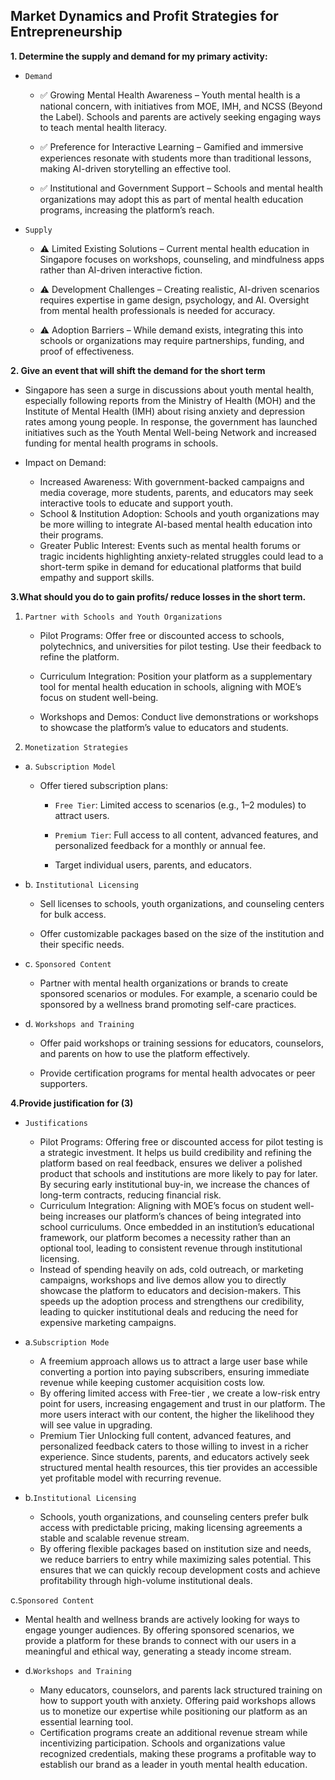 ## Market Dynamics and Profit Strategies for Entrepreneurship

**1. Determine the supply and demand for my primary activity:**

- `Demand`
  - ✅ Growing Mental Health Awareness – Youth mental health is a national concern, with initiatives from MOE, IMH, and NCSS (Beyond the Label). Schools and parents are actively seeking engaging ways to teach mental health literacy.

  - ✅ Preference for Interactive Learning – Gamified and immersive experiences resonate with students more than traditional lessons, making AI-driven storytelling an effective tool.

  - ✅ Institutional and Government Support – Schools and mental health organizations may adopt this as part of mental health education programs, increasing the platform’s reach.

- `Supply`
  - ⚠️ Limited Existing Solutions – Current mental health education in Singapore focuses on workshops, counseling, and mindfulness apps rather than AI-driven interactive fiction.

  - ⚠️ Development Challenges – Creating realistic, AI-driven scenarios requires expertise in game design, psychology, and AI. Oversight from mental health professionals is needed for accuracy.

  - ⚠️ Adoption Barriers – While demand exists, integrating this into schools or organizations may require partnerships, funding, and proof of effectiveness.

**2. Give an event that will shift the demand for the short term**

- Singapore has seen a surge in discussions about youth mental health, especially following reports from the Ministry of Health (MOH) and the Institute of Mental Health (IMH) about rising anxiety and depression rates among young people. In response, the government has launched initiatives such as the Youth Mental Well-being Network and increased funding for mental health programs in schools.

- Impact on Demand:
  - Increased Awareness: With government-backed campaigns and media coverage, more students, parents, and educators may seek interactive tools to educate and support youth.
  - School & Institution Adoption: Schools and youth organizations may be more willing to integrate AI-based mental health education into their programs.
  - Greater Public Interest: Events such as mental health forums or tragic incidents highlighting anxiety-related struggles could lead to a short-term spike in demand for educational platforms that build empathy and support skills.

**3.What should you do to gain profits/ reduce losses in the short term.**

1. `Partner with Schools and Youth Organizations`

    - Pilot Programs: Offer free or discounted access to schools, polytechnics, and universities for pilot testing. Use their feedback to refine the platform.

    - Curriculum Integration: Position your platform as a supplementary tool for mental health education in schools, aligning with MOE’s focus on student well-being.

    - Workshops and Demos: Conduct live demonstrations or workshops to showcase the platform’s value to educators and students.

2. `Monetization Strategies`

- a. `Subscription Model`

  - Offer tiered subscription plans:

    - `Free Tier`: Limited access to scenarios (e.g., 1–2 modules) to attract users.

    - `Premium Tier`: Full access to all content, advanced features, and personalized feedback for a monthly or annual fee.

    - Target individual users, parents, and educators.

- b. `Institutional Licensing`

  - Sell licenses to schools, youth organizations, and counseling centers for bulk access.

  - Offer customizable packages based on the size of the institution and their specific needs.

- c. `Sponsored Content`
  - Partner with mental health organizations or brands to create sponsored scenarios or modules. For example, a scenario could be sponsored by a wellness brand promoting self-care practices.

- d. `Workshops and Training`
  - Offer paid workshops or training sessions for educators, counselors, and parents on how to use the platform effectively.

  - Provide certification programs for mental health advocates or peer supporters.

**4.Provide justification for (3)**

- `Justifications`

  - Pilot Programs: Offering free or discounted access for pilot testing is a strategic investment. It helps us build credibility and refining the platform based on real feedback, ensures we deliver a polished product that schools and institutions are more likely to pay for later. By securing early institutional buy-in, we increase the chances of long-term contracts, reducing financial risk.
  - Curriculum Integration: Aligning with MOE’s focus on student well-being increases our platform’s chances of being integrated into school curriculums. Once embedded in an institution’s educational framework, our platform becomes a necessity rather than an optional tool, leading to consistent revenue through institutional licensing.
  - Instead of spending heavily on ads, cold outreach, or marketing campaigns, workshops and live demos allow you to directly showcase the platform to educators and decision-makers. This speeds up the adoption process and strengthens our credibility, leading to quicker institutional deals and reducing the need for expensive marketing campaigns.

- a.`Subscription Mode`

  - A freemium approach allows us to attract a large user base while converting a portion into paying subscribers, ensuring immediate revenue while keeping customer acquisition costs low.
  - By offering limited access with Free-tier , we create a low-risk entry point for users, increasing engagement and trust in our platform. The more users interact with our content, the higher the likelihood they will see value in upgrading.
  - Premium Tier Unlocking full content, advanced features, and personalized feedback caters to those willing to invest in a richer experience. Since students, parents, and educators actively seek structured mental health resources, this tier provides an accessible yet profitable model with recurring revenue.

- b.`Institutional Licensing`

  - Schools, youth organizations, and counseling centers prefer bulk access with predictable pricing, making licensing agreements a stable and scalable revenue stream.
  - By offering flexible packages based on institution size and needs, we reduce barriers to entry while maximizing sales potential. This ensures that we can quickly recoup development costs and achieve profitability through high-volume institutional deals.

c.`Sponsored Content`

- Mental health and wellness brands are actively looking for ways to engage younger audiences. By offering sponsored scenarios, we provide a platform for these brands to connect with our users in a meaningful and ethical way, generating a steady income stream.

- d.`Workshops and Training`

  - Many educators, counselors, and parents lack structured training on how to support youth with anxiety. Offering paid workshops allows us to monetize our expertise while positioning our platform as an essential learning tool.
  - Certification programs create an additional revenue stream while incentivizing participation. Schools and organizations value recognized credentials, making these programs a profitable way to establish our brand as a leader in youth mental health education.
